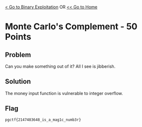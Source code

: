 [< Go to Binary Exploitation](/BinaryExploitation) OR [<< Go to Home](/)

# Monte Carlo's Complement - 50 Points

## Problem

Can you make something out of it? All I see is jibberish.

## Solution

The money input function is vulnerable to integer overflow.

## Flag

`pgctf{2147483648_is_a_mag1c_numb3r}`
